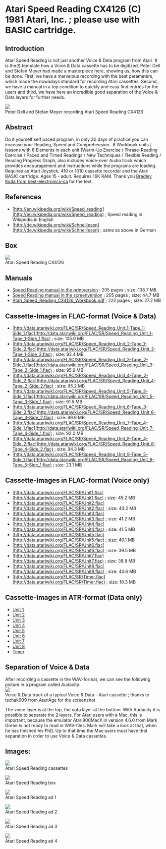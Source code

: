 # Atari Speed Reading CX4126 (C) 1981 Atari, Inc. ; please use with BASIC cartridge.  
## Introduction  
Atari Speed Reading is not just another Voice & Data program from Atari. It is the(!) template how a Voice & Data cassette has to be digitized. Peter Dell and Stefan Meyer had made a masterpiece here, showing us, how this can be done. First, we have a marvelous recording with the best parameters, which made the nowadays standard for recording Atari cassettes. Second, we have a manual in a top condition to quickly and easy find entries for the users and third, we have here an incredible good separation of the Voice & Data layers for further needs.  
  
![](attachments/Peter_Dell_and_Stefan_Meyer.jpg)  
Peter Dell and Stefan Meyer recording Atari Speed Reading CX4126   
## Abstract  
Do it yourself self paced program, in only 30 days of practice you can increase your Reading, Speed and Comprehension.  8 Workbook units / lessons with 6 Elements in each unit (Warm-Up Exercise / Phrase-Reading Exercise / Paced and Timed Readings / New Techniques / Flexible Reading / Reading Progress Graph, also includes Voice-over Audio track which provides encouragement and instructions while the programs are loading.  Requires an Atari Joystick, 410 or 1010 cassette recorder and the Atari BASIC cartridge. Ages 15 - adult. Requires 16K RAM. Thank you [Bradley Koda from best-electronics-ca](http://www.best-electronics-ca.com/xe_game.htm) for the text.  
## References  
- [http://en.wikipedia.org/wiki/Speed_reading](http://en.wikipedia.org/wiki/Speed_reading) ; Speed reading in Wikipedia in English  
- [http://de.wikipedia.org/wiki/Schnelllesen](http://de.wikipedia.org/wiki/Schnelllesen) ; same as above in German  
## Box  
![](attachments/Atari_Speed_Reading_CX4126.jpg)  
Atari Speed Reading CX4126   
  
## Manuals  
- [Speed Reading manual in the printversion](http://data.atariwiki.org/DOC/Atari_Speed_Reading_CX4126_Printversion.pdf) ; 205 pages ; size: 138.7 MB  
- [Speed Reading manual in the screenversion](http://data.atariwiki.org/DOC/Atari_Speed_Reading_CX4126_Screenversion.pdf) ; 205 pages ; size: 44.7 MB  
- [Atari_Speed_Reading_CX4126_Workbook.pdf](attachments/Atari_Speed_Reading_CX4126_Workbook.pdf) ; 222 pages ; size: 27.2 MB  
  
## Cassette-Images in FLAC-format (Voice & Data)  
- [http://data.atariwiki.org/FLAC/SR/Speed_Reading_Unit_1-Tape_1-Side_1.flac](http://data.atariwiki.org/FLAC/SR/Speed_Reading_Unit_1-Tape_1-Side_1.flac) ; size: 105.0 MB  
- [http://data.atariwiki.org/FLAC/SR/Speed_Reading_Unit_2-Tape_1-Side_2.flac](http://data.atariwiki.org/FLAC/SR/Speed_Reading_Unit_2-Tape_1-Side_2.flac) ; size: 93.4 MB  
- [http://data.atariwiki.org/FLAC/SR/Speed_Reading_Unit_3-Tape_2-Side_1.flac](http://data.atariwiki.org/FLAC/SR/Speed_Reading_Unit_3-Tape_2-Side_1.flac) ; size: 95.9 MB  
- [http://data.atariwiki.org/FLAC/SR/Speed_Reading_Unit_4-Tape_2-Side_2.flac](http://data.atariwiki.org/FLAC/SR/Speed_Reading_Unit_4-Tape_2-Side_2.flac) ; size: 95.2 MB  
- [http://data.atariwiki.org/FLAC/SR/Speed_Reading_Unit_5-Tape_3-Side_1.flac](http://data.atariwiki.org/FLAC/SR/Speed_Reading_Unit_5-Tape_3-Side_1.flac) ; size: 91.5 MB  
- [http://data.atariwiki.org/FLAC/SR/Speed_Reading_Unit_6-Tape_3-Side_2.flac](http://data.atariwiki.org/FLAC/SR/Speed_Reading_Unit_6-Tape_3-Side_2.flac) ; size: 89.9 MB  
- [http://data.atariwiki.org/FLAC/SR/Speed_Reading_Unit_7-Tape_4-Side_1.flac](http://data.atariwiki.org/FLAC/SR/Speed_Reading_Unit_7-Tape_4-Side_1.flac) ; size: 92.0 MB  
- [http://data.atariwiki.org/FLAC/SR/Speed_Reading_Unit_8-Tape_4-Side_2.flac](http://data.atariwiki.org/FLAC/SR/Speed_Reading_Unit_8-Tape_4-Side_2.flac) ; size: 94.3 MB  
- [http://data.atariwiki.org/FLAC/SR/Speed_Reading_Unit_9-Tape_5-Side_1.flac](http://data.atariwiki.org/FLAC/SR/Speed_Reading_Unit_9-Tape_5-Side_1.flac) ; size: 23.1 MB  
  
## Cassette-Images in FLAC-format (Voice only)  
- [http://data.atariwiki.org/FLAC/SR/Unit1.flac](http://data.atariwiki.org/FLAC/SR/Unit1.flac) ; size: 45.2 MB  
- [http://data.atariwiki.org/FLAC/SR/Unit2.flac](http://data.atariwiki.org/FLAC/SR/Unit2.flac) ; size: 40.2 MB  
- [http://data.atariwiki.org/FLAC/SR/Unit3.flac](http://data.atariwiki.org/FLAC/SR/Unit3.flac) ; size: 41.2 MB  
- [http://data.atariwiki.org/FLAC/SR/Unit4.flac](http://data.atariwiki.org/FLAC/SR/Unit4.flac) ; size: 41.5 MB  
- [http://data.atariwiki.org/FLAC/SR/Unit5.flac](http://data.atariwiki.org/FLAC/SR/Unit5.flac) ; size: 40.1 MB  
- [http://data.atariwiki.org/FLAC/SR/Unit6.flac](http://data.atariwiki.org/FLAC/SR/Unit6.flac) ; size: 39.5 MB  
- [http://data.atariwiki.org/FLAC/SR/Unit7.flac](http://data.atariwiki.org/FLAC/SR/Unit7.flac) ; size: 38.8 MB  
- [http://data.atariwiki.org/FLAC/SR/Unit8.flac](http://data.atariwiki.org/FLAC/SR/Unit8.flac) ; size: 40.6 MB  
- [http://data.atariwiki.org/FLAC/SR/Timer.flac](http://data.atariwiki.org/FLAC/SR/Timer.flac) ; size: 10.3 MB  
  
## Cassette-Images in ATR-format (Data only)  
- [Unit 1](attachments/Unit1.atr)  
- [Unit 2](attachments/Unit2.atr)  
- [Unit 3](attachments/Unit3.atr)  
- [Unit 4](attachments/Unit4.atr)  
- [Unit 5](attachments/Unit5.atr)  
- [Unit 6](attachments/Unit6.atr)  
- [Unit 7](attachments/Unit7.atr)  
- [Unit 8](attachments/Unit8.atr)  
- [Timer](attachments/Timer.atr)  
  
## Separation of Voice & Data  
After recording a cassette in the WAV-format, we can see the following picture in a program called Audacity:  
![](attachments/Voice_Data.jpg)  
Voice & Data track of a typical Voice & Data - Atari cassette ; thanks to tschak909 from AtariAge for the screenshot  
  
The voice layer is at the top, the data layer at the bottom. With Audacity it is possible to separate the 2 layers. For Atari users with a Mac, this is important, because the emulator Atari800MacX in version 4.6.0 from Mark Grebe is not ready to read in WAV-files. Mark will take a look at that, when he has finished his PhD. Up to that time the Mac users must have that separation in order to use Voice & Data cassettes.  
## Images:  
![](attachments/Atari_Speed_Reading_CX4126-7.jpg)  
Atari Speed Reading cassettes   
  
![](attachments/Atari_Speed_Reading_CX4126-8.jpg)  
Atari Speed Reading box   
  
![](attachments/Atari_Speed_Reading_CX4126-3.jpg)  
Atari Speed Reading ad 1   
  
![](attachments/Atari_Speed_Reading_CX4126-2.jpg)  
Atari Speed Reading ad 2   
  
![](attachments/Atari_Speed_Reading_CX4126-9.jpg)  
Atari Speed Reading ad 3   
  
![](attachments/Atari_Speed_Reading_CX4126-6.jpg)  
Atari Speed Reading ad 4   
